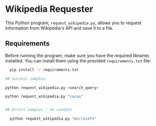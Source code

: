 # Wikipedia Requester

This Python program, `request_wikipedia.py`, allows you to request information from Wikipedia's API and save it to a file.

## Requirements

Before running the program, make sure you have the required libraries installed. You can install them using the provided `requirements.txt` file:

```bash
  pip install -r requirements.txt
```

```bash
## Success samples

python request_wikipedia.py <search_query>

python request_wikipedia.py "cacau"


## Errors samples : no content

  python request_wikipedia.py "microsoft"

```
